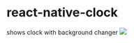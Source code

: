 # react-native-clock
shows clock with background changer
<img src="https://media.giphy.com/media/3ohhwG0IaQkhD0YvJu/giphy.gif" />

